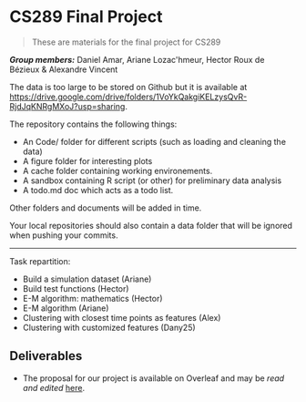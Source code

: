 # CS289 Final Project

> These are materials for the final project for CS289

_**Group members:**_ Daniel Amar, Ariane Lozac'hmeur, Hector Roux de Bézieux & Alexandre Vincent

The data is too large to be stored on Github but it is available at https://drive.google.com/drive/folders/1VoYkQakgiKELzysQvR-RjdJqKNRgMXoJ?usp=sharing.

The repository contains the following things:

- An Code/ folder for different scripts (such as loading and cleaning the data)
- A figure folder for interesting plots
- A cache folder containing working environements.
- A sandbox containing R script (or other) for preliminary data analysis
- A todo.md doc which acts as a todo list.

Other folders and documents will be added in time.

Your local repositories should also contain a data folder that will be ignored when pushing your commits.


---

Task repartition:

- Build a simulation dataset (Ariane)
- Build test functions (Hector)
- E-M algorithm: mathematics (Hector)
- E-M algorithm (Ariane)
- Clustering with closest time points as features (Alex)
- Clustering with customized features (Dany25)

## Deliverables

* The proposal for our project is available on Overleaf and may be _read and
  edited_ [here](https://www.overleaf.com/14957190bbtqsmpgdttw).
